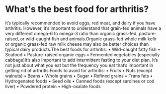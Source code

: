 # What's the best food for arthritis?

It’s typically recommended to avoid eggs, red meat, and dairy if you have arthritis. However, it’s important to understand that grain-fed animals have a very different omega-6 to omega-3 ratio than organic grass-fed, pasture-raised, or wild-caught fish and animals.Organic grass-fed whole milk kefir or organic grass-fed raw milk cheese may also be better choices than typical dairy products.The best foods for arthritis: • Wild-caught fatty fish • Seafood • Pasture-raised organic eggs • Fermented vegetables (especially cabbage)It’s also important to add intermittent fasting to your diet plan. It’s not just about what you eat but the frequency you eat that’s important in getting rid of arthritis.Foods to avoid for arthritis: • Fruits • Nuts (except walnuts) • Beans • Whole grains • Sugar • Refined grains • Trans fats • Hydrogenated foods • Seed oils • Canned foods (except sardines or cod liver) • Powdered protein • High-oxalate foods